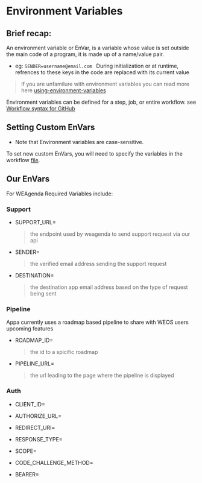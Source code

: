 # Environment Variables 

## Brief recap:
An environment variable  or EnVar, is a variable whose value is set outside the main code of a program, it is made up of a name/value pair.
   - eg: ```SENDER=username@email.com ```
During initialization or at runtime, refrences to these keys in the code are replaced with its current value
 
> If you are unfamilure with environment variables you can read more here [using-environment-variables](https://help.github.com/en/actions/configuring-and-managing-workflows/using-environment-variables)

Environment variables can be defined for a step, job, or entire workflow. see [Workflow syntax for GitHub](https://help.github.com/en/actions/reference/workflow-syntax-for-github-actions#jobsjob_idstepsenv)

## Setting Custom EnVars
- Note that Environment variables are case-sensitive.  

To set new custom EnVars, you will need to specify the variables in the workflow [file](.github/workflows/ci.yml). 

## Our EnVars

For WEAgenda Required Variables include: 

### Support 
- SUPPORT_URL=
  > the endpoint used by weagenda to send support request via our api 
- SENDER=
  > the verified email address sending the support request
- DESTINATION=
  > the destination app email address based on the type of request being sent 

### Pipeline 
Appa currently uses a roadmap based pipeline to share with WEOS users upcoming features
- ROADMAP_ID= 
   > the id to a spicific roadmap 
- PIPELINE_URL= 
   > the url leading to the page where the pipeline is displayed  

### Auth 
- CLIENT_ID= 
   >
- AUTHORIZE_URL= 
   >
- REDIRECT_URI= 
   >
- RESPONSE_TYPE= 
   >
- SCOPE= 
   >
- CODE_CHALLENGE_METHOD= 
   >
- BEARER= 
   >
